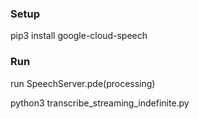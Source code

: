 ### Setup
pip3 install google-cloud-speech

### Run
run SpeechServer.pde(processing)

python3 transcribe_streaming_indefinite.py

